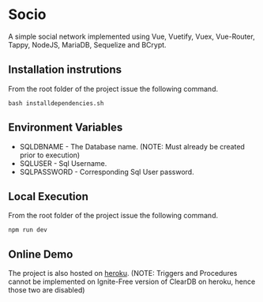 # Socio
A simple social network implemented using Vue, Vuetify, Vuex, Vue-Router, Tappy, NodeJS, MariaDB, Sequelize and BCrypt.

## Installation instrutions
From the root folder of the project issue the following command.

```
bash installdependencies.sh
```

## Environment Variables
* SQLDBNAME - The Database name. (NOTE: Must already be created prior to execution)
* SQLUSER - Sql Username.
* SQLPASSWORD - Corresponding Sql User password.

## Local Execution
From the root folder of the project issue the following command.

```
npm run dev
```

## Online Demo
The project is also hosted on [heroku](http://socio-dbms.herokuapp.com). (NOTE: Triggers and Procedures cannot be implemented on Ignite-Free version of ClearDB on heroku, hence those two are disabled)
